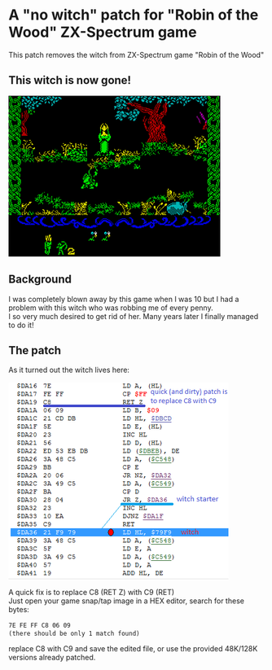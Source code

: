 # A "no witch" patch for "Robin of the Wood" ZX-Spectrum game
This patch removes the witch from ZX-Spectrum game "Robin of the Wood"

## This witch is now gone!
![gameplay](Game.png)


## Background
I was completely blown away by this game when I was 10 but I had a problem with this witch who was robbing me of every penny.\
I so very much desired to get rid of her. Many years later I finally managed to do it!


## The patch
As it turned out the witch lives here:\
\
![code for 48Kb version](code.png)

A quick fix is to replace C8 (RET Z) with C9 (RET)\
Just open your game snap/tap image in a HEX editor, search for these bytes:
```
7E FE FF C8 06 09
(there should be only 1 match found)
```
replace C8 with C9 and save the edited file, or use the provided 48K/128K versions already patched.
